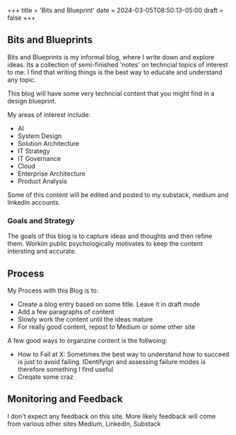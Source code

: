 +++
title = 'Bits and Blueprint'
date = 2024-03-05T08:50:13-05:00
draft = false
+++

## Bits and Blueprints

Bits and Blueprints is my informal blog, where I write down and explore ideas.
Its a collection of semi-finished 'notes' on techncial topics of interest to me. I find that writing things is the best way to educate and understand any topic.

This blog will have some very techncial content that you might find in a design blueprint.

My areas of interest include:
- AI
- System Design
- Solution Architecture
- IT Strategy
- IT Governance
- Cloud
- Enterprise Architecture
- Product Analysis


Some of this content will be edited and posted to my substack, medium and linkedin accounts.

### Goals and Strategy

The goals of this blog is to capture ideas and thoughts and then refine them. Workiin public psychologically motivates to keep the content intersting and accurate.

## Process

My Process with this Blog is to:

- Create a blog entry based on some title. Leave it in draft mode
- Add a few paragraphs of content
- Slowly work the content until the ideas mature
- For really good content, repost to Medium or some other site


A few good ways to organzine content is the follwoing:

- How to Fail at X: Sometimes the best way to understand how to succeed is just to avoid failing. IDentifyign and assessing failure modes is therefore something I find useful
- Creqate some craz
## Monitoring and Feedback

I don't expect any feedback on this site. More likely feedback will come from various other sites Medium, LinkedIn, Substack

